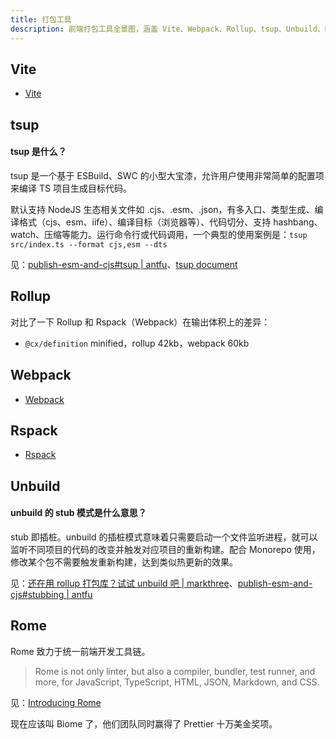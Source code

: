 ```yaml
---
title: 打包工具
description: 前端打包工具全景图，涵盖 Vite、Webpack、Rollup、tsup、Unbuild、Rome 等主流工具的特性对比和使用说明。
---
```


## Vite

* [Vite](/maps/_workflow/packer/vite)

## tsup

#### tsup 是什么？

tsup 是一个基于 ESBuild、SWC 的小型大宝漆，允许用户使用非常简单的配置项来编译 TS 项目生成目标代码。

默认支持 NodeJS 生态相关文件如 .cjs、.esm、.json，有多入口、类型生成、编译格式（cjs、esm、iife）、编译目标（浏览器等）、代码切分、支持 hashbang、watch、压缩等能力。运行命令行或代码调用，一个典型的使用案例是：`tsup src/index.ts --format cjs,esm --dts`

见：[publish-esm-and-cjs#tsup | antfu](https://antfu.me/posts/publish-esm-and-cjs#tsup)、[tsup document](https://tsup.egoist.dev/)

## Rollup

对比了一下 Rollup 和 Rspack（Webpack）在输出体积上的差异：

* `@cx/definition` minified，rollup 42kb，webpack 60kb

## Webpack

* [Webpack](/maps/_workflow/packer/webpack)

## Rspack

* [Rspack](/maps/_workflow/packer/rspack)

## Unbuild

#### unbuild 的 stub 模式是什么意思？

stub 即插桩。unbuild 的插桩模式意味着只需要启动一个文件监听进程，就可以监听不同项目的代码的改变并触发对应项目的重新构建。配合 Monorepo 使用，修改某个包不需要触发重新构建，达到类似热更新的效果。

见：[还在用 rollup 打包库？试试 unbuild 吧 | markthree](https://juejin.cn/post/7203968787325992997)、[publish-esm-and-cjs#stubbing | antfu](https://antfu.me/posts/publish-esm-and-cjs#stubbing)

## Rome

Rome 致力于统一前端开发工具链。

> Rome is not only linter, but also a compiler, bundler, test runner, and more, for JavaScript, TypeScript, HTML, JSON, Markdown, and CSS.

见：[Introducing Rome](https://rome.tools/blog/2020/08/08/introducing-rome/)

现在应该叫 Biome 了，他们团队同时赢得了 Prettier 十万美金奖项。
